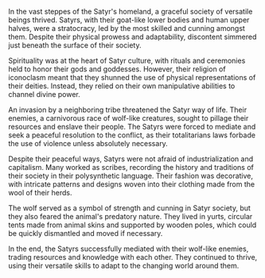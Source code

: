In the vast steppes of the Satyr's homeland, a graceful society of versatile beings thrived. Satyrs, with their goat-like lower bodies and human upper halves, were a stratocracy, led by the most skilled and cunning amongst them. Despite their physical prowess and adaptability, discontent simmered just beneath the surface of their society. 

Spirituality was at the heart of Satyr culture, with rituals and ceremonies held to honor their gods and goddesses. However, their religion of iconoclasm meant that they shunned the use of physical representations of their deities. Instead, they relied on their own manipulative abilities to channel divine power. 

An invasion by a neighboring tribe threatened the Satyr way of life. Their enemies, a carnivorous race of wolf-like creatures, sought to pillage their resources and enslave their people. The Satyrs were forced to mediate and seek a peaceful resolution to the conflict, as their totalitarians laws forbade the use of violence unless absolutely necessary. 

Despite their peaceful ways, Satyrs were not afraid of industrialization and capitalism. Many worked as scribes, recording the history and traditions of their society in their polysynthetic language. Their fashion was decorative, with intricate patterns and designs woven into their clothing made from the wool of their herds. 

The wolf served as a symbol of strength and cunning in Satyr society, but they also feared the animal's predatory nature. They lived in yurts, circular tents made from animal skins and supported by wooden poles, which could be quickly dismantled and moved if necessary. 

In the end, the Satyrs successfully mediated with their wolf-like enemies, trading resources and knowledge with each other. They continued to thrive, using their versatile skills to adapt to the changing world around them.
